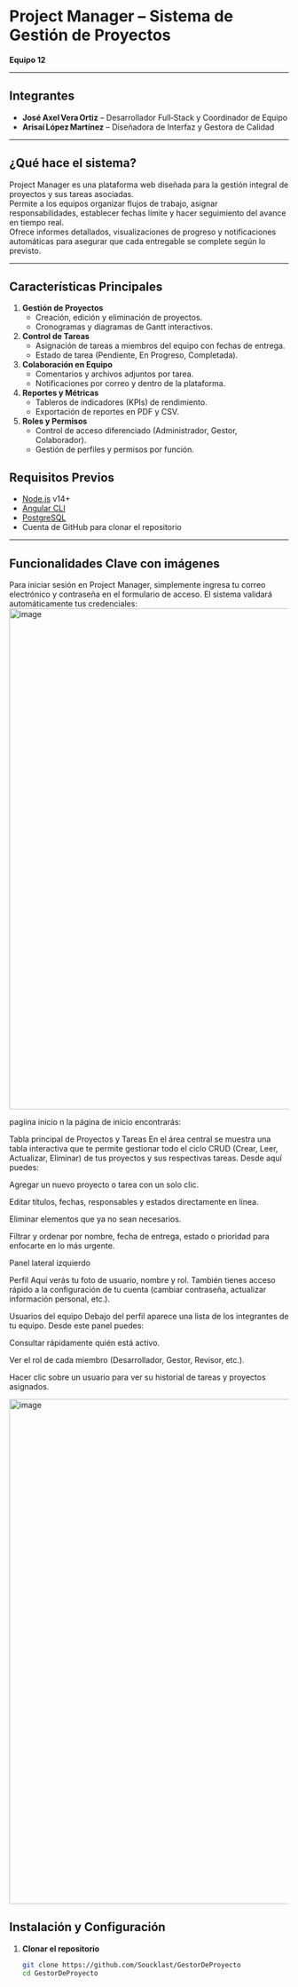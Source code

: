 # Project Manager – Sistema de Gestión de Proyectos

**Equipo 12**

---

## Integrantes

- **José Axel Vera Ortiz** – Desarrollador Full‑Stack y Coordinador de Equipo  
- **Arisaí López Martínez** – Diseñadora de Interfaz y Gestora de Calidad  

---

## ¿Qué hace el sistema?

Project Manager es una plataforma web diseñada para la gestión integral de proyectos y sus tareas asociadas.  
Permite a los equipos organizar flujos de trabajo, asignar responsabilidades, establecer fechas límite y hacer seguimiento del avance en tiempo real.  
Ofrece informes detallados, visualizaciones de progreso y notificaciones automáticas para asegurar que cada entregable se complete según lo previsto.

---

## Características Principales

1. **Gestión de Proyectos**  
   - Creación, edición y eliminación de proyectos.  
   - Cronogramas y diagramas de Gantt interactivos.  
2. **Control de Tareas**  
   - Asignación de tareas a miembros del equipo con fechas de entrega.  
   - Estado de tarea (Pendiente, En Progreso, Completada).  
3. **Colaboración en Equipo**  
   - Comentarios y archivos adjuntos por tarea.  
   - Notificaciones por correo y dentro de la plataforma.  
4. **Reportes y Métricas**  
   - Tableros de indicadores (KPIs) de rendimiento.  
   - Exportación de reportes en PDF y CSV.  
5. **Roles y Permisos**  
   - Control de acceso diferenciado (Administrador, Gestor, Colaborador).  
   - Gestión de perfiles y permisos por función.

## Requisitos Previos

- [Node.js](https://nodejs.org/) v14+  
- [Angular CLI](https://angular.io/cli)  
- [PostgreSQL](https://www.postgresql.org/)  
- Cuenta de GitHub para clonar el repositorio  

---
## Funcionalidades Clave con imágenes
Para iniciar sesión en Project Manager, simplemente ingresa tu correo electrónico y contraseña en el formulario de acceso. El sistema validará automáticamente tus credenciales:
<img width="1919" height="903" alt="image" src="https://github.com/user-attachments/assets/6cd633a9-cfd7-430c-943a-e3cc869920e9" />

pagiina inicio
n la página de inicio encontrarás:

Tabla principal de Proyectos y Tareas
En el área central se muestra una tabla interactiva que te permite gestionar todo el ciclo CRUD (Crear, Leer, Actualizar, Eliminar) de tus proyectos y sus respectivas tareas. Desde aquí puedes:

Agregar un nuevo proyecto o tarea con un solo clic.

Editar títulos, fechas, responsables y estados directamente en línea.

Eliminar elementos que ya no sean necesarios.

Filtrar y ordenar por nombre, fecha de entrega, estado o prioridad para enfocarte en lo más urgente.

Panel lateral izquierdo

Perfil
Aquí verás tu foto de usuario, nombre y rol. También tienes acceso rápido a la configuración de tu cuenta (cambiar contraseña, actualizar información personal, etc.).

Usuarios del equipo
Debajo del perfil aparece una lista de los integrantes de tu equipo. Desde este panel puedes:

Consultar rápidamente quién está activo.

Ver el rol de cada miembro (Desarrollador, Gestor, Revisor, etc.).

Hacer clic sobre un usuario para ver su historial de tareas y proyectos asignados.

<img width="1919" height="910" alt="image" src="https://github.com/user-attachments/assets/0899569d-4d66-4c6a-854d-5fd5aac118dd" />


## Instalación y Configuración

1. **Clonar el repositorio**  
   ```bash
   git clone https://github.com/Soucklast/GestorDeProyecto
   cd GestorDeProyecto

